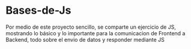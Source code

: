 # Bases-de-Js
Por medio de este proyecto sencillo, se comparte un ejercicio de JS, mostrando lo básico y lo importante para la comunicacion de Frontend a Backend, todo sobre el envio de datos y responder mediante JS
